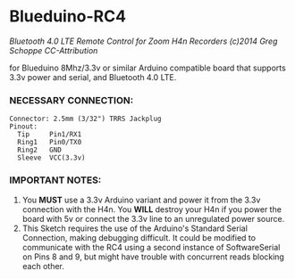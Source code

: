 # Blueduino-RC4
*Bluetooth 4.0 LTE Remote Control for Zoom H4n Recorders*
*(c)2014 Greg Schoppe CC-Attribution*
        
for Blueduino 8Mhz/3.3v or similar Arduino compatible
board that supports 3.3v power and serial,
and Bluetooth 4.0 LTE.
  
### NECESSARY CONNECTION:
    Connector: 2.5mm (3/32") TRRS Jackplug
    Pinout:
      Tip     Pin1/RX1
      Ring1   Pin0/TX0
      Ring2   GND
      Sleeve  VCC(3.3v)

### IMPORTANT NOTES:
1. You **MUST** use a 3.3v Arduino variant and power it from the 3.3v connection with the H4n.  You **WILL** destroy your H4n if you power the board with 5v or connect the 3.3v line to an unregulated power source.
2. This Sketch requires the use of the Arduino's Standard Serial Connection, making debugging difficult.  It could be modified to communicate with the RC4 using a second instance of SoftwareSerial on Pins 8 and 9, but might have trouble with concurrent reads blocking each other.